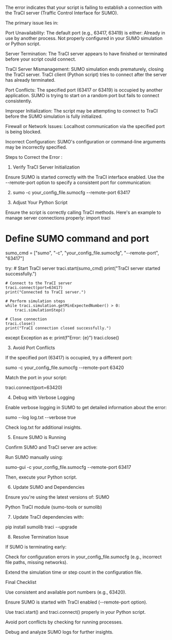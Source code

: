 The error indicates that your script is failing to establish a connection with the TraCI server (Traffic Control Interface for SUMO). 

The primary issue lies in:

Port Unavailability: The default port (e.g., 63417, 63419) is either: Already in use by another process. Not properly configured in your SUMO simulation or Python script.

Server Termination: The TraCI server appears to have finished or terminated before your script could connect.

TraCI Server Mismanagement: SUMO simulation ends prematurely, closing the TraCI server. TraCI client (Python script) tries to connect after the server has already terminated.

Port Conflicts: The specified port (63417 or 63419) is occupied by another application. SUMO is trying to start on a random port but fails to connect consistently.

Improper Initialization: The script may be attempting to connect to TraCI before the SUMO simulation is fully initialized.

Firewall or Network Issues: Localhost communication via the specified port is being blocked.

Incorrect Configuration: SUMO's configuration or command-line arguments may be incorrectly specified.

Steps to Correct the Error :

1. Verify TraCI Server Initialization
   
Ensure SUMO is started correctly with the TraCI interface enabled. Use the --remote-port option to specify a consistent port for communication:

2. sumo -c your_config_file.sumocfg --remote-port 63417

3. Adjust Your Python Script
   
Ensure the script is correctly calling TraCI methods. Here's an example to manage server connections properly:
import traci

# Define SUMO command and port

sumo_cmd = ["sumo", "-c", "your_config_file.sumocfg", "--remote-port", "63417"]

try:
    # Start TraCI server
    traci.start(sumo_cmd)
    print("TraCI server started successfully.")

    # Connect to the TraCI server
    traci.connect(port=63417)
    print("Connected to TraCI server.")

    # Perform simulation steps
    while traci.simulation.getMinExpectedNumber() > 0:
        traci.simulationStep()
    
    # Close connection
    traci.close()
    print("TraCI connection closed successfully.")

except Exception as e:
    print(f"Error: {e}")
    traci.close()


3. Avoid Port Conflicts
   
If the specified port (63417) is occupied, try a different port:

sumo -c your_config_file.sumocfg --remote-port 63420

Match the port in your script:

traci.connect(port=63420)

4. Debug with Verbose Logging

Enable verbose logging in SUMO to get detailed information about the error:

sumo --log log.txt --verbose true

Check log.txt for additional insights.

5. Ensure SUMO is Running
   
Confirm SUMO and TraCI server are active:

Run SUMO manually using:

sumo-gui -c your_config_file.sumocfg --remote-port 63417

Then, execute your Python script.

6. Update SUMO and Dependencies
   
Ensure you're using the latest versions of: SUMO

Python TraCI module (sumo-tools or sumolib)

7. Update TraCI dependencies with:

pip install sumolib traci --upgrade

8. Resolve Termination Issue
   
If SUMO is terminating early:

Check for configuration errors in your_config_file.sumocfg (e.g., incorrect file paths, missing networks).

Extend the simulation time or step count in the configuration file.


Final Checklist

Use consistent and available port numbers (e.g., 63420).

Ensure SUMO is started with TraCI enabled (--remote-port option).

Use traci.start() and traci.connect() properly in your Python script.

Avoid port conflicts by checking for running processes.

Debug and analyze SUMO logs for further insights.

